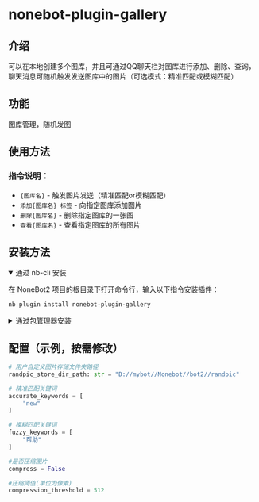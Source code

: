 # nonebot-plugin-gallery

## 介绍

可以在本地创建多个图库，并且可通过QQ聊天栏对图库进行添加、删除、查询，聊天消息可随机触发发送图库中的图片（可选模式：精准匹配或模糊匹配）

## 功能

图库管理，随机发图

## 使用方法

### 指令说明：
- `{图库名}` - 触发图片发送（精准匹配or模糊匹配）
- `添加{图库名} 标签` - 向指定图库添加图片
- `删除{图库名}` - 删除指定图库的一张图
- `查看{图库名}` - 查看指定图库的所有图片

## 安装方法

<details open>
<summary>通过 nb-cli 安装</summary>

在 NoneBot2 项目的根目录下打开命令行，输入以下指令安装插件：

```sh
nb plugin install nonebot-plugin-gallery
```
</details>

<details>
<summary>通过包管理器安装</summary>

在 NoneBot2 项目的插件目录下，打开命令行，根据你使用的包管理器，输入相应的安装命令：

<details>
<summary>pip</summary>

```sh
pip install nonebot-plugin-gallery
```
</details>

<details>
<summary>pdm</summary>

```sh
pdm add nonebot-plugin-gallery
```
</details>

<details>
<summary>poetry</summary>

```sh
poetry add nonebot-plugin-gpt-sovits
```
</details>

<details>
<summary>conda</summary>

```sh
conda install nonebot-plugin-gallery
```
</details>

然后，打开 NoneBot2 项目根目录下的 `pyproject.toml` 文件，在 `[tool.nonebot]` 部分追加：

```toml
plugins = ["nonebot_plugin_ggallery"]
```

</details>


## 配置（示例，按需修改）

```python
# 用户自定义图片存储文件夹路径
randpic_store_dir_path: str = "D://mybot//Nonebot//bot2//randpic"

# 精准匹配关键词
accurate_keywords = [
    "new"
]

# 模糊匹配关键词
fuzzy_keywords = [
    "帮助"
]

#是否压缩图片
compress = False

#压缩阈值(单位为像素)
compression_threshold = 512
